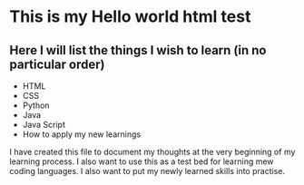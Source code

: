 <!DOCTYPE html>

<head>
<title>Hello-World!</title>
</head>
<body>
<h1> This is my Hello world html test </h1>
<h2> Here I will list the things I wish to learn (in no particular order) </h2>
<ul>
<li> HTML </li>
<li> CSS </li>
<li> Python </li>
<li> Java </li>
<li> Java Script </li>
<li> How to apply my new learnings </li>
</ul>
<p> I have created this file to document my thoughts at the very beginning of my learning process.  I also want to use this as a test bed for learning mew coding languages. I also want to put my newly learned skills into practise.</p>
<a href="https://github.com/Kor0vaMB/hello--world" target=_blank link to my Hello-world repository>
</a>
</body>
</html>

